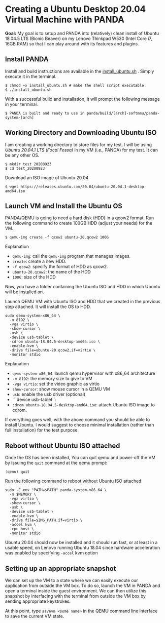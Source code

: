 # Creating a Ubuntu Desktop 20.04 Virtual Machine with PANDA
**Goal:** My goal is to setup and PANDA into (relatively) clean install of Ubuntu 18.04.5 LTS (Bionic Beaver) on my Lenovo Thinkpad W530 (Intel Core i7, 16GB RAM) so that I can play around with its features and plugins.

## Install PANDA
Install and build instructions are available in the [install_ubuntu.sh](https://github.com/panda-re/panda/blob/master/panda/scripts/install_ubuntu.sh) . Simply execute it in the terminal. 

```Console
$ chmod +x install_ubuntu.sh # make the shell script executable.
$ ./install_ubuntu.sh
```
With a successful build and installation, it will prompt the following message in your terminal.

```Console 
$ PANDA is built and ready to use in panda/build/[arch]-softmmu/panda-system-[arch]
```

## Working Directory and Downloading Ubuntu ISO
I am creating a working directory to store files for my test. I will be using *Ubuntu 20.04.1 LTS (Focal Fossa)* in my VM (i.e., PANDA) for my test. It can be any other OS.

```Console
$ mkdir test_20200923
$ cd test_20200923
```

Download an ISO image of Ubuntu 20.04

```Console
$ wget https://releases.ubuntu.com/20.04/ubuntu-20.04.1-desktop-amd64.iso
```




## Launch VM and Install the Ubuntu OS

PANDA/QEMU is going to need a hard disk (HDD) in a qcow2 format. Run the following command to create 100GB HDD (adjust your needs) for the VM.

```Console
$ qemu-img create -f qcow2 ubuntu-20.qcow2 100G
```
Explanation
 - ```qemu-img```:  call the ```qemu-img``` program that manages images.
 -  ```create```: create a new HDD.
 - ```-f qcow2```: specify the format of HDD as qcow2.
 - ```ubuntu-20.qcow2```: the name of the HDD
 - ```100G```: size of the HDD

Now, you have a folder containing the Ubuntu ISO and HDD in which Ubuntu will be installed on.

Launch QEMU VM with Ubuntu ISO and HDD that we created in the previous step attached. It will install the OS to HDD.

```Console
sudo qemu-system-x86_64 \
  -m 8192 \
  -vga virtio \
  -show-cursor \
  -usb \
  -device usb-tablet \
  -cdrom ubuntu-18.04.5-desktop-amd64.iso \
  -enable-kvm \
  -drive file=ubuntu-20.qcow2,if=virtio \
  -monitor stdio
```
Explanation

 - ```qemu-system-x86_64```: launch qemu hypervisor with x86_64 architecture
 - ```-m 8192```: the memory size to give to VM
 - ```-vga virtio```:  set the video graphic as virtio
 - ```show-cursor```: show mouse cursor in a QEMU VM
 -  ```usb```: enable the usb driver (optional)
 - ```device usb-tablet``:
 - ```cdrom ubuntu-18.04.5-desktop-amd64.iso```: attach Ubuntu ISO image to cdrom. 

If everything goes well, with the above command you should be able to install Ubuntu. I would suggest to choose minimal installation (rather than full installation) for the test purpose. 


## Reboot without Ubuntu ISO attached

Once the OS has been installed, You can quit qemu and power-off the VM by issuing the `quit` command at the qemu prompt:

```Console
(qemu) quit
```

Run the following command to reboot without Ubuntu ISO attached

```Console
sudo -E env "PATH=$PATH" panda-system-x86_64 \
  -m $MEMORY \
  -vga virtio \
  -show-cursor \
  -usb \
  -device usb-tablet \
  -enable-kvm \
  -drive file=$IMG_PATH,if=virtio \
  -accel kvm \
  -cpu host \
  -monitor stdio
```

Ubuntu 20.04 should now be installed and it should run fast, or at least in a usable speed, on Lenovo running Ubuntu 18.04 since hardware acceleration was enabled by specifying ```-accel``` kvm option

## Setting up an appropriate snapshot

We can set up the VM to a state where we can easily execute our application from outside the VM box. 
To do so, launch the VM in PANDA and open a terminal inside the guest environment. 
We can then utilize this snapshot by interfacing with the terminal from outside the VM box by sending appropriate keystrokes. 

At this point, type ```savevm <some name>``` in the QEMU command line interface to save the current VM state. 


